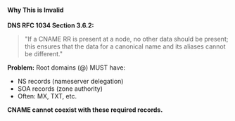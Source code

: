 #### Why This is Invalid

**DNS RFC 1034 Section 3.6.2:**
> "If a CNAME RR is present at a node, no other data should be present; this ensures that the data for a canonical name and its aliases cannot be different."

**Problem:** Root domains (@) MUST have:

- NS records (nameserver delegation)
- SOA records (zone authority)
- Often: MX, TXT, etc.

**CNAME cannot coexist with these required records.**
